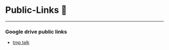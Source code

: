 # Public-Links 📢
---
### Google drive public links
- [tmp talk](https://docs.google.com/presentation/d/178hJfXKl_lXvC93wBMj7s9WDyAPNqJa7Mho6DJGJr8g/edit?usp=sharing)
